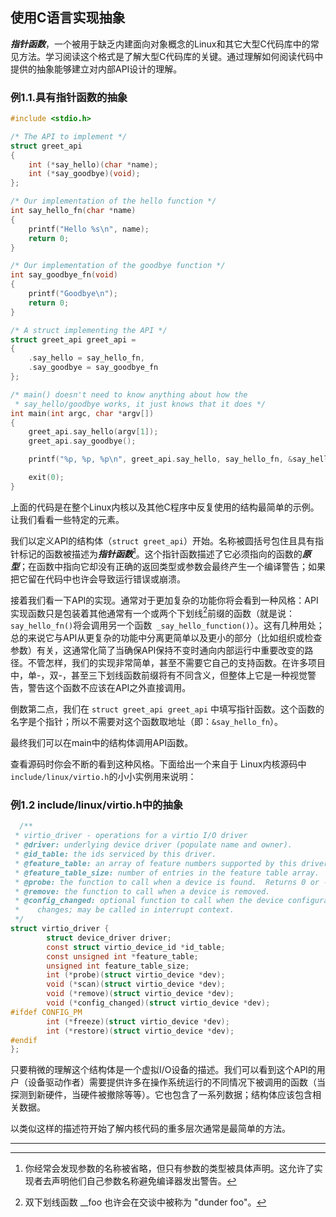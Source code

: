 ## 使用C语言实现抽象

***指针函数***，一个被用于缺乏内建面向对象概念的Linux和其它大型C代码库中的常见方法。学习阅读这个格式是了解大型C代码库的关键。通过理解如何阅读代码中提供的抽象能够建立对内部API设计的理解。

### 例1.1.具有指针函数的抽象

```c
#include <stdio.h>

/* The API to implement */
struct greet_api
{
	int (*say_hello)(char *name);
	int (*say_goodbye)(void);
};

/* Our implementation of the hello function */
int say_hello_fn(char *name)
{
	printf("Hello %s\n", name);
	return 0;
}

/* Our implementation of the goodbye function */
int say_goodbye_fn(void)
{
	printf("Goodbye\n");
	return 0;
}

/* A struct implementing the API */
struct greet_api greet_api =
{
	.say_hello = say_hello_fn,
	.say_goodbye = say_goodbye_fn
};

/* main() doesn't need to know anything about how the
 * say_hello/goodbye works, it just knows that it does */
int main(int argc, char *argv[])
{
	greet_api.say_hello(argv[1]);
	greet_api.say_goodbye();

	printf("%p, %p, %p\n", greet_api.say_hello, say_hello_fn, &say_hello_fn);

	exit(0);
}
```

上面的代码是在整个Linux内核以及其他C程序中反复使用的结构最简单的示例。让我们看看一些特定的元素。

我们以定义API的结构体（``struct greet_api``）开始。名称被圆括号包住且具有指针标记的函数被描述为***指针函数***[^1]。这个指针函数描述了它必须指向的函数的***原型***；在函数中指向它却没有正确的返回类型或参数会最终产生一个编译警告；如果把它留在代码中也许会导致运行错误或崩溃。

接着我们看一下API的实现。通常对于更加复杂的功能你将会看到一种风格：API实现函数只是包装着其他通常有一个或两个下划线[^2]前缀的函数（就是说：``say_hello_fn()``将会调用另一个函数`` _say_hello_function()``）。这有几种用处；总的来说它与API从更复杂的功能中分离更简单以及更小的部分（比如组织或检查参数）有关，这通常化简了当确保API保持不变时通向内部运行中重要改变的路径。不管怎样，我们的实现非常简单，甚至不需要它自己的支持函数。在许多项目中，单-，双-，甚至三下划线函数前缀将有不同含义，但整体上它是一种视觉警告，警告这个函数不应该在API之外直接调用。

倒数第二点，我们在 ``struct greet_api greet_api`` 中填写指针函数。这个函数的名字是个指针；所以不需要对这个函数取地址（即：``&say_hello_fn``）。

最终我们可以在main中的结构体调用API函数。

查看源码时你会不断的看到这种风格。下面给出一个来自于 Linux内核源码中``include/linux/virtio.h``的小小实例用来说明：

### 例1.2 include/linux/virtio.h中的抽象

<span id="virto-abstraction">

```c
  /**
 * virtio_driver - operations for a virtio I/O driver
 * @driver: underlying device driver (populate name and owner).
 * @id_table: the ids serviced by this driver.
 * @feature_table: an array of feature numbers supported by this driver.
 * @feature_table_size: number of entries in the feature table array.
 * @probe: the function to call when a device is found.  Returns 0 or -errno.
 * @remove: the function to call when a device is removed.
 * @config_changed: optional function to call when the device configuration
 *    changes; may be called in interrupt context.
 */
struct virtio_driver {
        struct device_driver driver;
        const struct virtio_device_id *id_table;
        const unsigned int *feature_table;
        unsigned int feature_table_size;
        int (*probe)(struct virtio_device *dev);
        void (*scan)(struct virtio_device *dev);
        void (*remove)(struct virtio_device *dev);
        void (*config_changed)(struct virtio_device *dev);
#ifdef CONFIG_PM
        int (*freeze)(struct virtio_device *dev);
        int (*restore)(struct virtio_device *dev);
#endif
};
```

只要稍微的理解这个结构体是一个虚拟I/O设备的描述。我们可以看到这个API的用户（设备驱动作者）需要提供许多在操作系统运行的不同情况下被调用的函数（当探测到新硬件，当硬件被撤除等等）。它也包含了一系列数据；结构体应该包含相关数据。

以类似这样的描述符开始了解内核代码的重多层次通常是最简单的方法。



------

[^1]: 你经常会发现参数的名称被省略，但只有参数的类型被具体声明。这允许了实现者去声明他们自己参数名称避免编译器发出警告。
[^2]: 双下划线函数 __foo 也许会在交谈中被称为 "dunder foo"。

